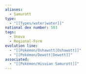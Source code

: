 ```yaml
---
aliases:
  - Samurott
type:
  - "[[Types/water|water]]"
national dex number: 503
tags:
  - Unova
  - Regional-Form
evolution line:
  - "[[Pokémon/Oshawott|Oshawott]]"
  - "[[Pokémon/Dewott|Dewott]]"
associated:
  - "[[Pokémon/Hisuian Samurott]]"
---
```

